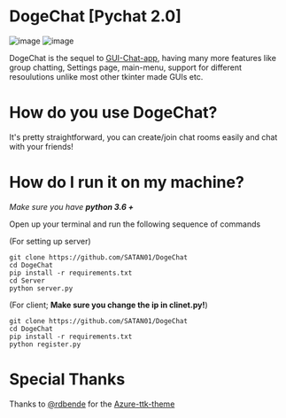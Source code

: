 # DogeChat [Pychat 2.0]
![image](https://user-images.githubusercontent.com/68592417/118290131-b617d580-b4f3-11eb-932e-ddcf915f4ecb.png)
![image](https://user-images.githubusercontent.com/68592417/118290289-e52e4700-b4f3-11eb-9826-7c2b15f4887d.png)


DogeChat is the sequel to [GUI-Chat-app](https://github.com/SATAN01/GUI-chat-app), having many more features
like group chatting, Settings page, main-menu, support for different resoulutions unlike most other tkinter made GUIs etc.

# How do you use DogeChat?
It's pretty straightforward, you can create/join chat rooms easily and chat with your friends!

# How do I run it on my machine?

*Make sure you have **python 3.6 +***

Open up your terminal and run the following sequence of commands

(For setting up server)
```
git clone https://github.com/SATAN01/DogeChat
cd DogeChat
pip install -r requirements.txt
cd Server
python server.py
```

(For client; **Make sure you change the ip in clinet.py!**)
```
git clone https://github.com/SATAN01/DogeChat
cd DogeChat
pip install -r requirements.txt
python register.py
```

# Special Thanks

Thanks to [@rdbende](https://github.com/rdbende) for the [Azure-ttk-theme](https://github.com/rdbende/Azure-ttk-theme)
